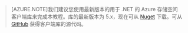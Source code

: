 >[AZURE.NOTE]我们建议您使用最新版本的用于 .NET 的 Azure 存储空间客户端库来完成本教程。库的最新版本为 5.x，现在可从 [Nuget](https://www.nuget.org/packages/WindowsAzure.Storage/) 下载。可从 [GitHub](https://github.com/Azure/azure-storage-net) 获得客户端库的源代码。

<!---HONumber=70-->